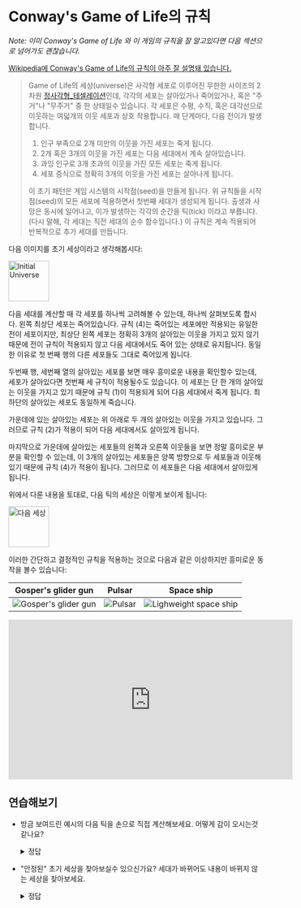 # Conway's Game of Life의 규칙

*Note: 이미 Conway's Game of Life 와 이 게임의 규칙을 잘 알고있다면 다음 섹션으로 넘어가도 괜찮습니다.*

[Wikipedia에 Conway's Game of Life의 규칙이 아주 잘 설명돼 있습니다.][wikipedia]

> Game of Life의 세상(universe)은 사각형 세포로 이루어진 무한한 사이즈의 2차원 [정사각형_테셀레이션](https://ko.wikipedia.org/wiki/정사각형_테셀레이션)인데,
> 각각의 세포는 살아있거나 죽어있거나, 혹은 "주거"나 "무주거" 중 한 상태일수 있습니다.
> 각 세포은 수평, 수직, 혹은 대각선으로 이웃하는 여덟개의 이웃 세포과 상호 작용합니다.
> 매 단계마다, 다음 전이가 발생합니다.
>
> 1. 인구 부족으로 2개 미만의 이웃을 가진 세포는 죽게 됩니다.
> 2. 2개 혹은 3개의 이웃을 가진 세포는 다음 세대에서 계속 살아있습니다.
> 3. 과잉 인구로 3개 초과의 이웃을 가진 모든 세포는 죽게 됩니다.
> 4. 세포 증식으로 정확히 3개의 이웃을 가진 세포는 살아나게 됩니다.
>
> 이 초기 패턴은 게임 시스템의 시작점(seed)을 만들게 됩니다. 위 규칙들을 시작점(seed)의 모든 세포에
> 적용하면서 첫번째 세대가 생성되게 됩니다. 출생과 사망은 동시에 일어나고, 이가 발생하는
> 각각의 순간을 틱(tick) 이라고 부릅니다. (다시 말해, 각 세대는 직전 세대의 순수 함수입니다.)
> 이 규칙은 계속 적용되어 반복적으로 추가 세대를 만듭니다.

[wikipedia]: https://en.wikipedia.org/wiki/Conway%27s_Game_of_Life

다음 이미지를 초기 세상이라고 생각해봅시다:

<img src='../images/game-of-life/initial-universe.png' alt='Initial Universe' width=80 />

다음 세대를 계산할 때 각 세포를 하나씩 고려해볼 수 있는데, 하나씩 살펴보도록 합시다. 왼쪽 최상단 세포는 죽어있습니다. 규칙 (4)는 죽어있는 세포에만 적용되는 유일한 전이 세포이지만, 최상단 왼쪽 세포는 정확히 3개의 살아있는 이웃을 가지고 있지 않기 때문에 전이 규칙이 적용되지 않고 다음 세대에서도 죽어 있는 상태로 유지됩니다. 동일한 이유로 첫 번째 행의 다른 세포들도 그대로 죽어있게 됩니다.

두번째 행, 세번째 열의 살아있는 세포를 보면 매우 흥미로운 내용을 확인할수 있는데, 세포가 살아있다면 첫번째 세 규칙이 적용될수도 있습니다. 이 세포는 단 한 개의 살아있는 이웃을 가지고 있기 때문에 규칙 (1)이 적용되게 되어 다음 세대에서 죽게 됩니다. 최하단의 살아있는 세포도 동일하게 죽습니다.

가운데에 있는 살아있는 세포는 위 아래로 두 개의 살아있는 이웃을 가지고 있습니다. 그러므로 규칙 (2)가 적용이 되어 다음 세대에서도 살아있게 됩니다.

마지막으로 가운데에 살아있는 세포들의 왼쪽과 오른쪽 이웃들을 보면 정말 흥미로운 부분을 확인할 수 있는데, 이 3개의 살아있는 세포들은 양쪽 방향으로 두 세포들과 이웃해 있기 때문에 규칙 (4)가 적용이 됩니다. 그러므로 이 세포들은 다음 세대에서 살아있게 됩니다.

위에서 다룬 내용을 토대로, 다음 틱의 세상은 이렇게 보이게 됩니다:

<img src='../images/game-of-life/next-universe.png' alt='다음 세상' width=80 />

이러한 간단하고 결정적인 규칙을 적용하는 것으로 다음과 같은 이상하지만 흥미로운 동작을 볼수 있습니다:

| Gosper's glider gun                                                                                | Pulsar                                                                                 | Space ship                                                                                                   |
| -------------------------------------------------------------------------------------------------- | -------------------------------------------------------------------------------------- | ------------------------------------------------------------------------------------------------------------ |
| ![Gosper's glider gun](https://upload.wikimedia.org/wikipedia/commons/e/e5/Gospers_glider_gun.gif) | ![Pulsar](https://upload.wikimedia.org/wikipedia/commons/0/07/Game_of_life_pulsar.gif) | ![Lighweight space ship](https://upload.wikimedia.org/wikipedia/commons/3/37/Game_of_life_animated_LWSS.gif) |

<center>
<iframe width="560" height="315" src="https://www.youtube.com/embed/C2vgICfQawE?rel=0&amp;start=65" frameborder="0" allow="autoplay; encrypted-media" allowfullscreen></iframe>
</center>

## 연습해보기

* 방금 보여드린 예시의 다음 틱을 손으로 직접 계산해보세요. 어떻게 감이 오시는것 같나요?

  <details>
    <summary>정답</summary>

    초기 상태의 우주로 다시 돌아가게 됩니다.

    <img src='../images/game-of-life/initial-universe.png' alt='초기 상태의 우주' width=80 />

    이 패턴은 주기적입니다. 그러므로 두 틱마다 처음 상태로 돌아가게 됩니다.

  </details>

* "안정된" 초기 세상을 찾아보실수 있으신가요? 세대가 바뀌어도 내용이 바뀌지 않는 세상을 찾아보세요.

  <details>
    <summary>정답</summary>

    안정된 세상은 무한하게 많습니다. 지루하게도 텅 비어있는 세상도 안정된 세상이고, 살아있는 세포들이 2 x 2 사이즈의 사각형 모양을 형성할 때도 안정된 세상을 볼수 있습니다.

  </details>
